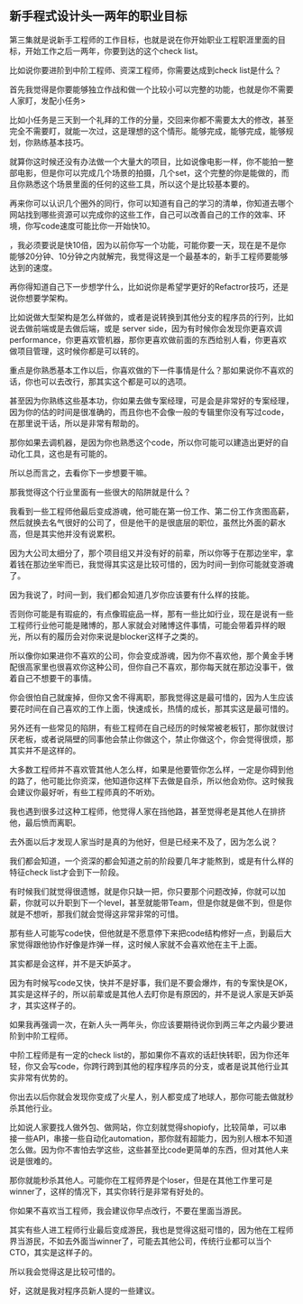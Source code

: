 ## 新手程式设计头一两年的职业目标

第三集就是说新手工程师的工作目标，也就是说在你开始职业工程职涯里面的目标，开始工作之后一两年，你要到达的这个check list。

比如说你要进阶到中阶工程师、资深工程师，你需要达成到check list是什么？

首先我觉得是你要能够独立作战和做一个比较小可以完整的功能，也就是你不需要人家盯，发配小任务>

比如小任务是三天到一个礼拜的工作的分量，交回来你都不需要太大的修改，甚至完全不需要盯，就能一次过，这是理想的这个情形。能够完成，能够完成，能够规划，你熟练基本技巧。

就算你这时候还没有办法做一个大量大的项目，比如说像电影一样，你不能拍一整部电影，但是你可以完成几个场景的拍摄，几个set，这个完整的你是能做的，而且你熟悉这个场景里面的任何的这些工具，所以这个是比较基本要的。

再来你可以认识几个圈外的同行，你可以知道有自己的学习的清单，你知道去哪个网站找到哪些资源可以完成你的这些工作，自己可以改善自己的工作的效率、环境，你写code速度可能比你一开始快10。

，我必须要说是快10倍，因为以前你写一个功能，可能你要一天，现在是不是你能够20分钟、10分钟之内就解完，我觉得这是一个最基本的，新手工程师要能够达到的速度。

再你得知道自己下一步想学什么，比如说你是希望学更好的Refactror技巧，还是说你想要学架构。

比如说做大型架构是怎么样做的，或者是说转换到其他分支的程序员的行列，比如说去做前端或是去做后端，或是 server side，因为有时候你会发现你更喜欢调performance，你更喜欢管机器，那你更喜欢做前面的东西给别人看，你更喜欢做项目管理，这时候你都是可以转的。

重点是你熟悉基本工作以后，你喜欢做的下一件事情是什么？那如果说你不喜欢的话，你也可以去改行，那其实这个都是可以的选项。

甚至因为你熟练这些基本功，你如果去做专案经理，可是会是非常好的专案经理，因为你的估的时间是很准确的，而且你也不会像一般的专辑里你没有写过code，在那里说干话，所以是非常有帮助的。

那你如果去调机器，是因为你也熟悉这个code，所以你可能可以建造出更好的自动化工具，这也是有可能的。

所以总而言之，去看你下一步想要干嘛。

那我觉得这个行业里面有一些很大的陷阱就是什么？

我看到一些工程师他最后变成游魂，他可能在第一份工作、第二份工作贪图高薪，然后就换去名气很好的公司了，但是他干的是很底层的职位，虽然比外面的薪水高，但是其实他并没有说累积。

因为大公司太细分了，那个项目组又并没有好的前辈，所以你等于在那边坐牢，拿着钱在那边坐牢而已，我觉得其实这是比较可惜的，因为时间一到你可能就变游魂了。


因为我说了，时间一到，我们都会知道几岁你应该要有什么样的技能。

否则你可能是有瑕疵的，有点像瑕疵品一样，那有一些比如行业，现在是说有一些工程师行业他可能是赌博的，那人家就会对赌博这件事情，可能会带着异样的眼光，所以有的履历会对你来说是blocker这样子之类的。

所以像你如果进你不喜欢的公司，你会变成游魂，因为你不喜欢他，那个黄金手铐配很高家里也很喜欢你这种公司，但你自己不喜欢，那你每天就在那边没事干，做着自己不想要干的事情。

你会很怕自己就废掉，但你又舍不得离职，那我觉得这是最可惜的，因为人生应该要花时间在自己喜欢的工作上面，快速成长，热情的成长，那其实这是最可惜的。

另外还有一些常见的陷阱，有些工程师在自己经历的时候常被老板钉，那你就很讨厌老板，或者说隔壁的同事他会禁止你做这个，禁止你做这个，你会觉得很烦，那其实并不是这样的。

大多数工程师并不喜欢管其他人怎么样，如果是他要管你怎么样，一定是你碍到他的路了，他可能比你资深，他知道你这样下去做是自杀，所以他会劝你。这时候我会建议你最好听，有些工程师真的不听劝。

我也遇到很多过这种工程师，他觉得人家在挡他路，甚至觉得老是其他人在排挤他，最后愤而离职。

去外面以后才发现人家当时是真的为他好，但是已经来不及了，因为怎么说？

我们都会知道，一个资深的都会知道之前的阶段要几年才能熬到，或是有什么样的特征check list才会到下一阶段。

有时候我们就觉得很遗憾，就是你只缺一把，你只要那个问题改掉，你就可以加薪，你就可以升职到下一个level，甚至就能带Team，但是你就是做不到，但是你就是不想听，那我们就会觉得这非常非常的可惜。

那有些人可能写code快，但他就是不愿意停下来把code结构修好一点，到最后大家觉得跟他协作好像是炸弹一样，这时候人家就不会喜欢他在主干上面。

其实都是会这样，并不是天妒英才。

因为有时候写code又快，快并不是好事，我们是不要会爆炸，有的专案快是OK，其实是这样子的，所以前辈或是其他人去盯你是有原因的，并不是说人家是天妒英才，其实这样子的。

如果我再强调一次，在新人头一两年头，你应该要期待说你到两三年之内最少要进阶到中阶工程师。

中阶工程师是有一定的check list的，那如果你不喜欢的话赶快转职，因为你还年轻，你又会写code，你跨行跨到其他的程序程序员的分支，或者是说其他行业其实非常有优势的。

你出去以后你就会发现你变成了火星人，别人都变成了地球人，那你可能去做就秒杀其他行业。

比如说人家要找人做外包、做网站，你立刻就觉得shopiofy，比较简单，可以串接一些API，串接一些自动化automation，那你就有超能力，因为别人根本不知道怎么做。因为你不害怕去学这些，这些甚至比code更简单的东西，但对其他人来说是很难的。

那你就能秒杀其他人。可能你在工程师界是个loser，但是在其他工作里可是winner了，这样的情况下，其实你转行是非常有好处的。

你如果不喜欢当工程师，我会建议你早点改行，不要在里面当游民。

其实有些人进工程师行业最后变成游民，我也是觉得这挺可惜的，因为他在工程师界当游民，不如去外面当winner了，可能去其他公司，传统行业都可以当个CTO，其实是这样子的。

所以我会觉得这是比较可惜的。

好，这就是我对程序员新人提的一些建议。
